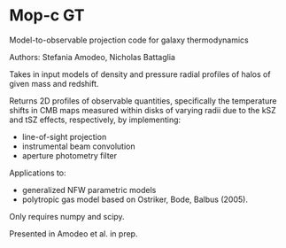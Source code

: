 # Mop-c GT
 Model-to-observable projection code for galaxy thermodynamics
 
 Authors: Stefania Amodeo, Nicholas Battaglia

 Takes in input models of density and pressure radial profiles of halos of given mass and redshift.
 
 Returns 2D profiles of observable quantities, specifically the temperature shifts in CMB maps measured within disks of varying radii due to the kSZ and tSZ effects, respectively, by implementing:
 
 - line-of-sight projection
 - instrumental beam convolution
 - aperture photometry filter
 
 Applications to:
 - generalized NFW parametric models
 - polytropic gas model based on Ostriker, Bode, Balbus (2005). 

Only requires numpy and scipy.

Presented in Amodeo et al. in prep.